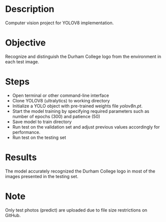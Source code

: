# Description
Computer vision project for YOLOV8 implementation.

# Objective
Recognize and distinguish the Durham College logo from the environment in each test image.

# Steps
- Open terminal or other command-line interface
- Clone YOLOV8 (ultralytics) to working directory
- Initialize a YOLO object with pre-trained weights file *yolov8n.pt*.
- Start the model training by specifying required parameters such as number of epochs (300) and patience (50)
- Save model to train directory
- Run test on the validation set and adjust previous values accordingly for performance.
- Run test on the testing set

# Results
The model accurately recognized the Durham College logo in most of the images presented in the testing set.

# Note
Only test photos (predict) are uploaded due to file size restrictions on GitHub.
